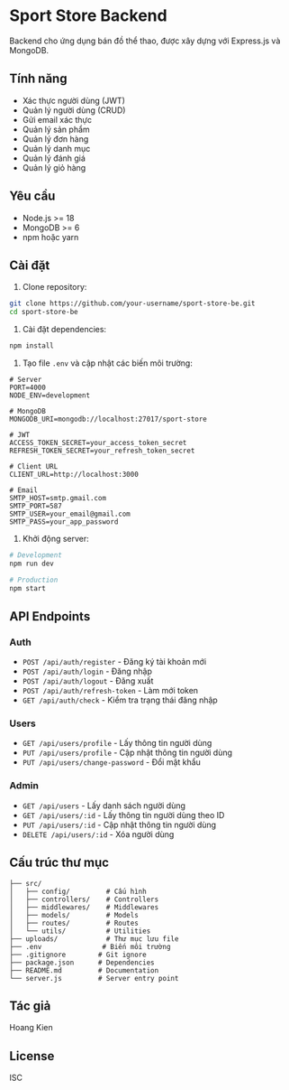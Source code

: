 # Sport Store Backend

Backend cho ứng dụng bán đồ thể thao, được xây dựng với Express.js và MongoDB.

## Tính năng

- Xác thực người dùng (JWT)
- Quản lý người dùng (CRUD)
- Gửi email xác thực
- Quản lý sản phẩm
- Quản lý đơn hàng
- Quản lý danh mục
- Quản lý đánh giá
- Quản lý giỏ hàng

## Yêu cầu

- Node.js >= 18
- MongoDB >= 6
- npm hoặc yarn

## Cài đặt

1. Clone repository:

```bash
git clone https://github.com/your-username/sport-store-be.git
cd sport-store-be
```

1. Cài đặt dependencies:

```bash
npm install
```

1. Tạo file `.env` và cập nhật các biến môi trường:

```env
# Server
PORT=4000
NODE_ENV=development

# MongoDB
MONGODB_URI=mongodb://localhost:27017/sport-store

# JWT
ACCESS_TOKEN_SECRET=your_access_token_secret
REFRESH_TOKEN_SECRET=your_refresh_token_secret

# Client URL
CLIENT_URL=http://localhost:3000

# Email
SMTP_HOST=smtp.gmail.com
SMTP_PORT=587
SMTP_USER=your_email@gmail.com
SMTP_PASS=your_app_password
```

1. Khởi động server:

```bash
# Development
npm run dev

# Production
npm start
```

## API Endpoints

### Auth

- `POST /api/auth/register` - Đăng ký tài khoản mới
- `POST /api/auth/login` - Đăng nhập
- `POST /api/auth/logout` - Đăng xuất
- `POST /api/auth/refresh-token` - Làm mới token
- `GET /api/auth/check` - Kiểm tra trạng thái đăng nhập

### Users

- `GET /api/users/profile` - Lấy thông tin người dùng
- `PUT /api/users/profile` - Cập nhật thông tin người dùng
- `PUT /api/users/change-password` - Đổi mật khẩu

### Admin

- `GET /api/users` - Lấy danh sách người dùng
- `GET /api/users/:id` - Lấy thông tin người dùng theo ID
- `PUT /api/users/:id` - Cập nhật thông tin người dùng
- `DELETE /api/users/:id` - Xóa người dùng

## Cấu trúc thư mục

```text
├── src/
│   ├── config/         # Cấu hình
│   ├── controllers/    # Controllers
│   ├── middlewares/    # Middlewares
│   ├── models/         # Models
│   ├── routes/         # Routes
│   └── utils/          # Utilities
├── uploads/            # Thư mục lưu file
├── .env               # Biến môi trường
├── .gitignore        # Git ignore
├── package.json      # Dependencies
├── README.md         # Documentation
└── server.js         # Server entry point
```

## Tác giả

Hoang Kien

## License

ISC
